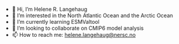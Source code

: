 - 👋 Hi, I’m Helene R. Langehaug
- 👀 I’m interested in the North Atlantic Ocean and the Arctic Ocean
- 🌱 I’m currently learning ESMValtool
- 💞️ I’m looking to collaborate on CMIP6 model analysis
- 📫 How to reach me: helene.langehaug@nersc.no

<!---
helenelang/helenelang is a ✨ special ✨ repository because its `README.md` (this file) appears on your GitHub profile.
You can click the Preview link to take a look at your changes.
--->
